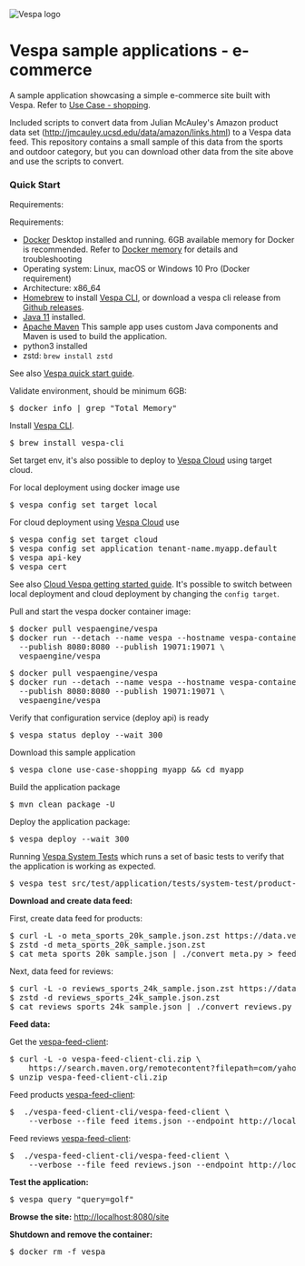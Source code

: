 <!-- Copyright Yahoo. Licensed under the terms of the Apache 2.0 license. See LICENSE in the project root. -->

![Vespa logo](https://vespa.ai/assets/vespa-logo-color.png)

# Vespa sample applications - e-commerce

A sample application showcasing a simple e-commerce site built with Vespa.
Refer to [Use Case - shopping](https://docs.vespa.ai/en/use-case-shopping.html).

Included scripts to convert data from Julian McAuley's Amazon product data set
(http://jmcauley.ucsd.edu/data/amazon/links.html) to a Vespa data feed.
This repository contains a small sample of this data from the sports and outdoor category,
but you can download other data from the site above and use the scripts to convert.

### Quick Start 

Requirements:

Requirements:
* [Docker](https://www.docker.com/) Desktop installed and running. 6GB available memory for Docker is recommended.
  Refer to [Docker memory](https://docs.vespa.ai/en/operations/docker-containers.html#memory)
  for details and troubleshooting
* Operating system: Linux, macOS or Windows 10 Pro (Docker requirement)
* Architecture: x86_64
* [Homebrew](https://brew.sh/) to install [Vespa CLI](https://docs.vespa.ai/en/vespa-cli.html), or download
  a vespa cli release from [Github releases](https://github.com/vespa-engine/vespa/releases).
* [Java 11](https://openjdk.java.net/projects/jdk/11/) installed.
* [Apache Maven](https://maven.apache.org/install.html) This sample app uses custom Java components and Maven is used
  to build the application.
* python3 installed
* zstd: `brew install zstd`

See also [Vespa quick start guide](https://docs.vespa.ai/en/vespa-quick-start.html).

Validate environment, should be minimum 6GB:

<pre>
$ docker info | grep "Total Memory"
</pre>

Install [Vespa CLI](https://docs.vespa.ai/en/vespa-cli.html).

<pre >
$ brew install vespa-cli
</pre>

Set target env, it's also possible to deploy to [Vespa Cloud](https://cloud.vespa.ai/)
using target cloud.

For local deployment using docker image use

<pre data-test="exec">
$ vespa config set target local
</pre>

For cloud deployment using [Vespa Cloud](https://cloud.vespa.ai/) use

<pre>
$ vespa config set target cloud
$ vespa config set application tenant-name.myapp.default
$ vespa api-key
$ vespa cert
</pre>

See also [Cloud Vespa getting started guide](https://cloud.vespa.ai/en/getting-started). It's possible
to switch between local deployment and cloud deployment by changing the `config target`.

Pull and start the vespa docker container image:

<pre data-test="exec">
$ docker pull vespaengine/vespa
$ docker run --detach --name vespa --hostname vespa-container \
  --publish 8080:8080 --publish 19071:19071 \
  vespaengine/vespa
</pre>

<pre data-test="exec">
$ docker pull vespaengine/vespa
$ docker run --detach --name vespa --hostname vespa-container \
  --publish 8080:8080 --publish 19071:19071 \
  vespaengine/vespa
</pre>

Verify that configuration service (deploy api) is ready

<pre data-test="exec">
$ vespa status deploy --wait 300
</pre>

Download this sample application

<pre data-test="exec">
$ vespa clone use-case-shopping myapp && cd myapp
</pre>

Build the application package
<pre data-test="exec" data-test-expect="BUILD SUCCESS" data-test-timeout="300">
$ mvn clean package -U
</pre>

Deploy the application package:
<pre data-test="exec" data-test-assert-contains="Success">
$ vespa deploy --wait 300
</pre>

Running [Vespa System Tests](https://docs.vespa.ai/en/reference/testing.html)
which runs a set of basic tests to verify that the application is working as expected.

<pre data-test="exec" data-test-assert-contains="Success">
$ vespa test src/test/application/tests/system-test/product-search-test.json
</pre>

**Download and create data feed:**

First, create data feed for products:
<pre data-test="exec">
$ curl -L -o meta_sports_20k_sample.json.zst https://data.vespa.oath.cloud/sample-apps-data/meta_sports_20k_sample.json.zst 
$ zstd -d meta_sports_20k_sample.json.zst
$ cat meta_sports_20k_sample.json | ./convert_meta.py > feed_items.json
</pre>

Next, data feed for reviews:
<pre data-test="exec">
$ curl -L -o reviews_sports_24k_sample.json.zst https://data.vespa.oath.cloud/sample-apps-data/reviews_sports_24k_sample.json.zst
$ zstd -d reviews_sports_24k_sample.json.zst 
$ cat reviews_sports_24k_sample.json | ./convert_reviews.py > feed_reviews.json
</pre>

**Feed data:**

Get the [vespa-feed-client](https://docs.vespa.ai/en/vespa-feed-client.html):
<pre data-test="exec">
$ curl -L -o vespa-feed-client-cli.zip \
    https://search.maven.org/remotecontent?filepath=com/yahoo/vespa/vespa-feed-client-cli/7.527.20/vespa-feed-client-cli-7.527.20-zip.zip
$ unzip vespa-feed-client-cli.zip
</pre>

Feed products [vespa-feed-client](https://docs.vespa.ai/en/vespa-feed-client.html):
<pre data-test="exec">
$  ./vespa-feed-client-cli/vespa-feed-client \
    --verbose --file feed_items.json --endpoint http://localhost:8080
</pre>

Feed reviews [vespa-feed-client](https://docs.vespa.ai/en/vespa-feed-client.html):
<pre data-test="exec">
$  ./vespa-feed-client-cli/vespa-feed-client \
    --verbose --file feed_reviews.json --endpoint http://localhost:8080
</pre>

**Test the application:**
<pre data-test="exec" data-test-assert-contains="id:item:item::">
$ vespa query "query=golf"
</pre>

**Browse the site:**
[http://localhost:8080/site](http://localhost:8080/site)

**Shutdown and remove the container:**
<pre data-test="after">
$ docker rm -f vespa
</pre>
